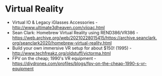 # Virtual Reality

* Virtual IO & Legacy iGlasses Accessories - http://www.ultimate3dheaven.com/viioac.html
* Sean Clark: Homebrew Virtual Reality using REND386/VR386 - https://web.archive.org/web/20210228015415/https://archive.seanclark.org/seanclark2020/homebrew-virtual-reality.html
* Build your own immersive VR setup for about $150! (1995) - http://www.techfreakz.org/oldstuff/victorma.html
* FPV on the cheap; 1990's VR equipment - https://diydrones.com/profiles/blogs/fpv-on-the-cheap-1990-s-vr-equipment